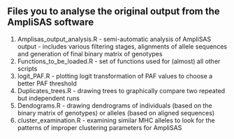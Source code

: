## Files you to analyse the original output from the AmpliSAS software

1. Amplisas_output_analysis.R - semi-automatic analysis of AmpliSAS output - includes various filtering stages, alignments of allele sequences and generation of final binary matrix of genotypes
2. Functions_to_be_loaded.R - set of functions used for (almost) all other scripts
3. logit_PAF.R - plotting logit transformation of PAF values to choose a better PAF threshold
4. Duplicates_trees.R - drawing trees to graphically compare two repeated but independent runs
5. Dendograms.R - drawing dendrograms of individuals (based on the binary matrix of genotypes) or alleles (based on aligned sequences)
6. cluster_examination.R - examining similar MHC alleles to look for the patterns of improper clustering parameters for AmpliSAS
